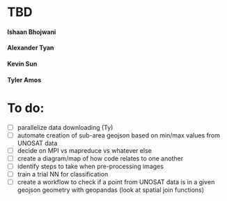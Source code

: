 # TBD 


#### Ishaan Bhojwani
#### Alexander Tyan
#### Kevin Sun
#### Tyler Amos

# To do:
 - [ ] parallelize data downloading (Ty)
 - [ ] automate creation of sub-area geojson based on min/max values from UNOSAT data
 - [ ] decide on MPI vs mapreduce vs whatever else 
 - [ ] create a diagram/map of how code relates to one another
 - [ ] identify steps to take when pre-processing images
 - [ ] train a trial NN for classification
 - [ ] create a workflow to check if a point from UNOSAT data is in a given geojson geometry with geopandas (look at spatial join functions)
